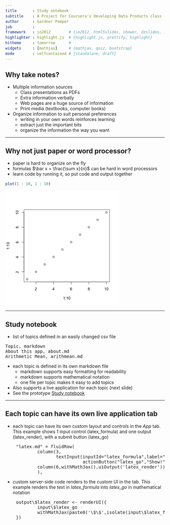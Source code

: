 ```yaml
---
title       : Study notebook
subtitle    : A Project for Coursera's Developing Data Products class
author      : Gardner Pomper
job         : 
framework   : io2012        # {io2012, html5slides, shower, dzslides, ...}
highlighter : highlight.js  # {highlight.js, prettify, highlight}
hitheme     : tomorrow      # 
widgets     : [mathjax]     # {mathjax, quiz, bootstrap}
mode        : selfcontained # {standalone, draft}
---
```


## Why take notes?

* Multiple information sources
    * Class presentations as PDFs
    * Extra information verbally
    * Web pages are a huge source of information
    * Print media (textbooks, computer books)
* Organize information to suit personal preferences
    * writing in your own words reinforces learning
    * extract just the important bits
    * organize the information the way you want

---

## Why not just paper or word processor?

* paper is hard to organize on the fly
* formulas $\bar x = \frac{\sum x}{n}$ can be hard in word processors
* learn code by running it, so put code and output together

```r
plot(1 : 10, 1 : 10)
```

![plot of chunk unnamed-chunk-1](assets/fig/unnamed-chunk-1.png) 

---

## Study notebook

* list of topics defined in an easily changed csv file
<pre>
Topic, markdown
About this app, about.md
Arithmetic Mean, arithmean.md
</pre>
* each topic is defined in its own markdown file
    * markdown supports easy formatting for readability
    * markdown supports mathematical notation
    * one file per topic makes it easy to add topics
* Also supports a live application for each topic (next slide)
* See the prototype [Study notebook](https://gardnerpomper.shinyapps.io/DevelopingDataProducts/)

---

## Each topic can have its own live application tab
* each topic can have its own custom layout and controls in the *App* tab. This example shows 1 input control (latex_formula) and one output (latex_render), with a submit button (latex_go)
<pre>
    "latex.md" = fluidRow(
            column(3,
                   textInput(inputId="latex_formula",label="Formula (latex format)"),
                             actionButton("latex_go","Show!")),
            column(6,withMathJax(),uiOutput('latex_render'))
            ),
</pre>
*  custom server-side code renders to the custom UI in the tab. This example renders the text in _latex_formula_ into _latex_go_ in mathematical notation
<pre>
    output\$latex_render <- renderUI({
            input\$latex_go
            withMathJax(paste0('\$\$',isolate(input\$latex_formula),'\$\$'))
    })
</pre>
